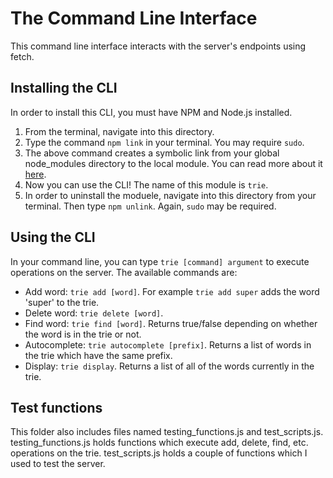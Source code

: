 # The Command Line Interface

This command line interface interacts with the server's endpoints using fetch. 

## Installing the CLI

In order to install this CLI, you must have NPM and Node.js installed.  
1. From the terminal, navigate into this directory.
2. Type the command `npm link` in your terminal. You may require `sudo`.
3. The above command creates a symbolic link from your global node_modules directory to the local module. You can read more about it [here](https://medium.com/@alexishevia/the-magic-behind-npm-link-d94dcb3a81af).
4. Now you can use the CLI! The name of this module is `trie`.  
5. In order to uninstall the moduele, navigate into this directory from your terminal. Then type `npm unlink`. Again, `sudo` may be required.

## Using the CLI
In your command line, you can type `trie [command] argument` to execute operations on the server. The available commands are:  
- Add word: `trie add [word]`. For example `trie add super` adds the word 'super' to the trie.  
- Delete word: `trie delete [word]`.  
- Find word: `trie find [word]`. Returns true/false depending on whether the word is in the trie or not.  
- Autocomplete: `trie autocomplete [prefix]`. Returns a list of words in the trie which have the same prefix.  
- Display: `trie display`. Returns a list of all of the words currently in the trie.  

## Test functions

This folder also includes files named testing_functions.js and test_scripts.js. testing_functions.js holds functions which execute add, delete, find, etc. operations on the trie. test_scripts.js holds a couple of functions which I used to test the server.
